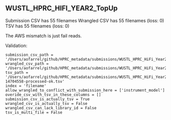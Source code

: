 ## WUSTL_HPRC_HIFI_YEAR2_TopUp

Submission CSV has 55 filenames
Wrangled CSV has 55 filenames (loss: 0)
TSV has 55 filenames (loss: 0)

The AWS mismatch is just fail reads.


Validation:
```
submission_csv_path = '/Users/aofarrel/github/HPRC_metadata/submissions/WUSTL_HPRC_HiFi_Year2_TopUp/HPRC_WUSTL_Y2_PacBio_HiFi_TopUp_Metadata_Submission_v0.2.tsv'
wrangled_csv_path = '/Users/aofarrel/github/HPRC_metadata/submissions/WUSTL_HPRC_HiFi_Year2_TopUp/WUSTL_HPRC_HiFi_Year2_TopUp_data_table.csv'
tsv_path = '/Users/aofarrel/github/HPRC_metadata/submissions/WUSTL_HPRC_HiFi_Year2_TopUp/metadata-14704558-processed-ok.tsv'
index = 'filename'
allow_wrangled_to_conflict_with_submission_here = ['instrument_model']
overide_csv_with_tsv_in_these_columns = []
submission_csv_is_actually_tsv = True
wrangled_csv_is_actually_tsv = False
wrangled_csv_can_lack_library_id = False
tsv_is_multi_file = False
```